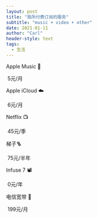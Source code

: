 ```yaml
---
layout: post
title: "我所付费订阅的服务"
subtitle: "music + video + other"
date: 2021-01-11
author: "Carl"
header-style: text
tags: 
  - 生活
---
```




Apple Music 🎵

​	5元/月

Apple iCloud ☁️

​	6元/月

Netflix 📺

​	45元/季

梯子🪜

​	75元/半年

Infuse 7 📽

​	0元/年

电信宽带 📡

​	199元/月